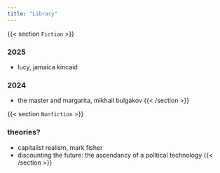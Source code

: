 ```yaml
---
title: "Library"
---
```


{{< section `Fiction` >}}
### 2025
- lucy, jamaica kincaid
### 2024
- the master and margarita, mikhail bulgakov
{{< /section >}}


{{< section `Nonfiction` >}}
### theories?
- capitalist realism, mark fisher
- discounting the future: the ascendancy of a political technology
{{< /section >}}


